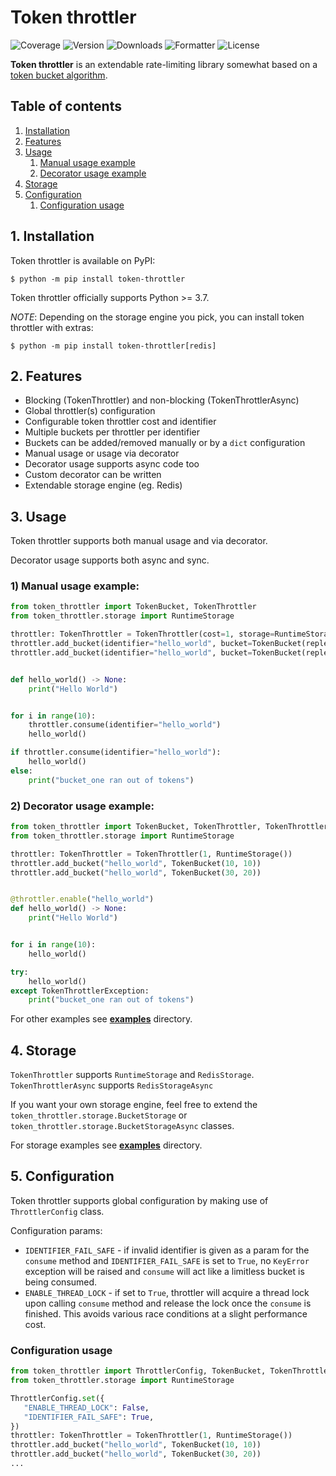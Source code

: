 # Token throttler

![Coverage](https://img.shields.io/gitlab/coverage/vojko.pribudic/token-throttler/main?job_name=tests)
![Version](https://img.shields.io/pypi/pyversions/token-throttler)
![Downloads](https://pepy.tech/badge/token-throttler)
![Formatter](https://img.shields.io/badge/code%20style-black-black)
![License](https://img.shields.io/pypi/l/token-throttler)

**Token throttler** is an extendable rate-limiting library somewhat based on a [token bucket algorithm](https://en.wikipedia.org/wiki/Token_bucket).

## Table of contents

1. [ Installation ](#installation)
2. [ Features ](#features)
3. [ Usage ](#usage)
    1. [ Manual usage example ](#usage-manual)
    2. [ Decorator usage example ](#usage-decorator)
4. [ Storage ](#storage)
5. [ Configuration ](#configuration)
   1. [ Configuration usage ](#configuration-usage)

<a name="installation"></a>
## 1. Installation

Token throttler is available on PyPI:
```console 
$ python -m pip install token-throttler
```
Token throttler officially supports Python >= 3.7.

*NOTE*: Depending on the storage engine you pick, you can install token throttler with extras:
```console 
$ python -m pip install token-throttler[redis]
```

<a name="features"></a>
## 2. Features

- Blocking (TokenThrottler) and non-blocking (TokenThrottlerAsync)
- Global throttler(s) configuration
- Configurable token throttler cost and identifier
- Multiple buckets per throttler per identifier
- Buckets can be added/removed manually or by a `dict` configuration
- Manual usage or usage via decorator
- Decorator usage supports async code too
- Custom decorator can be written
- Extendable storage engine (eg. Redis)

<a name="usage"></a>
## 3. Usage

Token throttler supports both manual usage and via decorator.

Decorator usage supports both async and sync.

<a name="usage-manual"></a>
### 1) Manual usage example:

```python
from token_throttler import TokenBucket, TokenThrottler
from token_throttler.storage import RuntimeStorage

throttler: TokenThrottler = TokenThrottler(cost=1, storage=RuntimeStorage())
throttler.add_bucket(identifier="hello_world", bucket=TokenBucket(replenish_time=10, max_tokens=10))
throttler.add_bucket(identifier="hello_world", bucket=TokenBucket(replenish_time=30, max_tokens=20))


def hello_world() -> None:
    print("Hello World")


for i in range(10):
    throttler.consume(identifier="hello_world")
    hello_world()

if throttler.consume(identifier="hello_world"):
    hello_world()
else:
    print("bucket_one ran out of tokens")
```

<a name="usage-decorator"></a>
### 2) Decorator usage example:

```python
from token_throttler import TokenBucket, TokenThrottler, TokenThrottlerException
from token_throttler.storage import RuntimeStorage

throttler: TokenThrottler = TokenThrottler(1, RuntimeStorage())
throttler.add_bucket("hello_world", TokenBucket(10, 10))
throttler.add_bucket("hello_world", TokenBucket(30, 20))


@throttler.enable("hello_world")
def hello_world() -> None:
    print("Hello World")


for i in range(10):
    hello_world()

try:
    hello_world()
except TokenThrottlerException:
    print("bucket_one ran out of tokens")
```

For other examples see [**examples**](https://gitlab.com/vojko.pribudic/token-throttler/-/tree/main/examples) directory.

<a name="storage"></a>
## 4. Storage

`TokenThrottler` supports `RuntimeStorage` and `RedisStorage`.
`TokenThrottlerAsync` supports `RedisStorageAsync`

If you want your own storage engine, feel free to extend the `token_throttler.storage.BucketStorage` or `token_throttler.storage.BucketStorageAsync` classes.

For storage examples see [**examples**](https://gitlab.com/vojko.pribudic/token-throttler/-/tree/main/examples) directory.

<a name="configuration"></a>
## 5. Configuration

Token throttler supports global configuration by making use of `ThrottlerConfig` class.

Configuration params:
- `IDENTIFIER_FAIL_SAFE` - if invalid identifier is given as a param for the `consume` method and `IDENTIFIER_FAIL_SAFE`
is set to `True`, no `KeyError` exception will be raised and `consume` will act like a limitless bucket is being consumed.
- `ENABLE_THREAD_LOCK` - if set to `True`, throttler will acquire a thread lock upon calling `consume` method and release
the lock once the `consume` is finished. This avoids various race conditions at a slight performance cost.

<a name="configuration-usage"></a>
### Configuration usage

```python
from token_throttler import ThrottlerConfig, TokenBucket, TokenThrottler
from token_throttler.storage import RuntimeStorage

ThrottlerConfig.set({
   "ENABLE_THREAD_LOCK": False,
   "IDENTIFIER_FAIL_SAFE": True,
})
throttler: TokenThrottler = TokenThrottler(1, RuntimeStorage())
throttler.add_bucket("hello_world", TokenBucket(10, 10))
throttler.add_bucket("hello_world", TokenBucket(30, 20))
...
```
